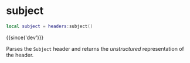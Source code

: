 # subject

```lua
local subject = headers:subject()
```

{{since('dev')}}

Parses the `Subject` header and returns the *unstructured* representation of the header.
